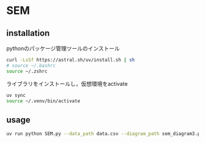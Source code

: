 # SEM

## installation
pythonのパッケージ管理ツールのインストール
```sh
curl -LsSf https://astral.sh/uv/install.sh | sh
# source ~/.bashrc 
source ~/.zshrc
```
ライブラリをインストールし，仮想環境をactivate
```sh
uv sync
source ~/.venv/bin/activate
```

## usage
```sh
uv run python SEM.py --data_path data.csv --diagram_path sem_diagram3.png
```

